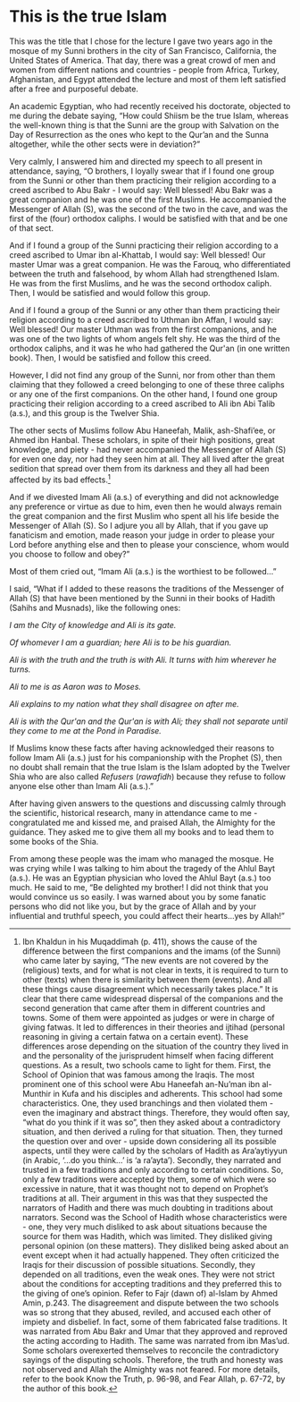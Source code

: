 This is the true Islam
======================

This was the title that I chose for the lecture I gave two years ago in
the mosque of my Sunni brothers in the city of San Francisco,
California, the United States of America. That day, there was a great
crowd of men and women from different nations and countries - people
from Africa, Turkey, Afghanistan, and Egypt attended the lecture and
most of them left satisfied after a free and purposeful debate.

An academic Egyptian, who had recently received his doctorate, objected
to me during the debate saying, “How could Shiism be the true Islam,
whereas the well-known thing is that the Sunni are the group with
Salvation on the Day of Resurrection as the ones who kept to the Qur’an
and the Sunna altogether, while the other sects were in deviation?”

Very calmly, I answered him and directed my speech to all present in
attendance, saying, “O brothers, I loyally swear that if I found one
group from the Sunni or other than them practicing their religion
according to a creed ascribed to Abu Bakr - I would say: Well blessed!
Abu Bakr was a great companion and he was one of the first Muslims. He
accompanied the Messenger of Allah (S), was the second of the two in the
cave, and was the first of the (four) orthodox caliphs. I would be
satisfied with that and be one of that sect.

And if I found a group of the Sunni practicing their religion according
to a creed ascribed to Umar ibn al-Khattab, I would say: Well blessed!
Our master Umar was a great companion. He was the Farouq, who
differentiated between the truth and falsehood, by whom Allah had
strengthened Islam. He was from the first Muslims, and he was the second
orthodox caliph. Then, I would be satisfied and would follow this group.

And if I found a group of the Sunni or any other than them practicing
their religion according to a creed ascribed to Uthman ibn Affan, I
would say: Well blessed! Our master Uthman was from the first
companions, and he was one of the two lights of whom angels felt shy. He
was the third of the orthodox caliphs, and it was he who had gathered
the Qur'an (in one written book). Then, I would be satisfied and follow
this creed.

However, I did not find any group of the Sunni, nor from other than them
claiming that they followed a creed belonging to one of these three
caliphs or any one of the first companions. On the other hand, I found
one group practicing their religion according to a creed ascribed to Ali
ibn Abi Talib (a.s.), and this group is the Twelver Shia.

The other sects of Muslims follow Abu Haneefah, Malik, ash-Shafi’ee, or
Ahmed ibn Hanbal. These scholars, in spite of their high positions,
great knowledge, and piety - had never accompanied the Messenger of
Allah (S) for even one day, nor had they seen him at all. They all lived
after the great sedition that spread over them from its darkness and
they all had been affected by its bad effects.[^1]

And if we divested Imam Ali (a.s.) of everything and did not acknowledge
any preference or virtue as due to him, even then he would always remain
the great companion and the first Muslim who spent all his life beside
the Messenger of Allah (S). So I adjure you all by Allah, that if you
gave up fanaticism and emotion, made reason your judge in order to
please your Lord before anything else and then to please your
conscience, whom would you choose to follow and obey?”

Most of them cried out, “Imam Ali (a.s.) is the worthiest to be
followed…”

I said, “What if I added to these reasons the traditions of the
Messenger of Allah (S) that have been mentioned by the Sunni in their
books of Hadith (Sahihs and Musnads), like the following ones:

*I am the City of knowledge and Ali is its gate.*

*Of whomever I am a guardian; here Ali is to be his guardian.*

*Ali is with the truth and the truth is with Ali. It turns with him
wherever he turns.*

*Ali to me is as Aaron was to Moses.*

*Ali explains to my nation what they shall disagree on after me.*

*Ali is with the Qur'an and the Qur'an is with Ali; they shall not
separate until they come to me at the Pond in Paradise.*

If Muslims know these facts after having acknowledged their reasons to
follow Imam Ali (a.s.) just for his companionship with the Prophet (S),
then no doubt shall remain that the true Islam is the Islam adopted by
the Twelver Shia who are also called *Refusers* (*rawafidh*) because
they refuse to follow anyone else other than Imam Ali (a.s.).”

After having given answers to the questions and discussing calmly
through the scientific, historical research, many in attendance came to
me - congratulated me and kissed me, and praised Allah, the Almighty for
the guidance. They asked me to give them all my books and to lead them
to some books of the Shia.

From among these people was the imam who managed the mosque. He was
crying while I was talking to him about the tragedy of the Ahlul Bayt
(a.s.). He was an Egyptian physician who loved the Ahlul Bayt (a.s.) too
much. He said to me, “Be delighted my brother! I did not think that you
would convince us so easily. I was warned about you by some fanatic
persons who did not like you, but by the grace of Allah and by your
influential and truthful speech, you could affect their hearts…yes by
Allah!”

[^1]: Ibn Khaldun in his Muqaddimah (p. 411), shows the cause of the
difference between the first companions and the imams (of the Sunni) who
came later by saying, “The new events are not covered by the (religious)
texts, and for what is not clear in texts, it is required to turn to
other (texts) when there is similarity between them (events). And all
these things cause disagreement which necessarily takes place.” It is
clear that there came widespread dispersal of the companions and the
second generation that came after them in different countries and towns.
Some of them were appointed as judges or were in charge of giving
fatwas. It led to differences in their theories and ijtihad (personal
reasoning in giving a certain fatwa on a certain event). These
differences arose depending on the situation of the country they lived
in and the personality of the jurisprudent himself when facing different
questions. As a result, two schools came to light for them. First, the
School of Opinion that was famous among the Iraqis. The most prominent
one of this school were Abu Haneefah an-Nu’man ibn al-Munthir in Kufa
and his disciples and adherents. This school had some characteristics.
One, they used branchings and then violated them - even the imaginary
and abstract things. Therefore, they would often say, “what do you think
if it was so”, then they asked about a contradictory situation, and then
derived a ruling for that situation. Then, they turned the question over
and over - upside down considering all its possible aspects, until they
were called by the scholars of Hadith as Ara’aytiyyun (in Arabic, ‘…do
you think…’ is ‘a ra’ayta’). Secondly, they narrated and trusted in a
few traditions and only according to certain conditions. So, only a few
traditions were accepted by them, some of which were so excessive in
nature, that it was thought not to depend on Prophet’s traditions at
all. Their argument in this was that they suspected the narrators of
Hadith and there was much doubting in traditions about narrators. Second
was the School of Hadith whose characteristics were - one, they very
much disliked to ask about situations because the source for them was
Hadith, which was limited. They disliked giving personal opinion (on
these matters). They disliked being asked about an event except when it
had actually happened. They often criticized the Iraqis for their
discussion of possible situations. Secondly, they depended on all
traditions, even the weak ones. They were not strict about the
conditions for accepting traditions and they preferred this to the
giving of one’s opinion. Refer to Fajr (dawn of) al-Islam by Ahmed Amin,
p.243. The disagreement and dispute between the two schools was so
strong that they abused, reviled, and accused each other of impiety and
disbelief. In fact, some of them fabricated false traditions. It was
narrated from Abu Bakr and Umar that they approved and reproved the
acting according to Hadith. The same was narrated from ibn Mas’ud. Some
scholars overexerted themselves to reconcile the contradictory sayings
of the disputing schools. Therefore, the truth and honesty was not
observed and Allah the Almighty was not feared. For more details, refer
to the book Know the Truth, p. 96-98, and Fear Allah, p. 67-72, by the
author of this book.


